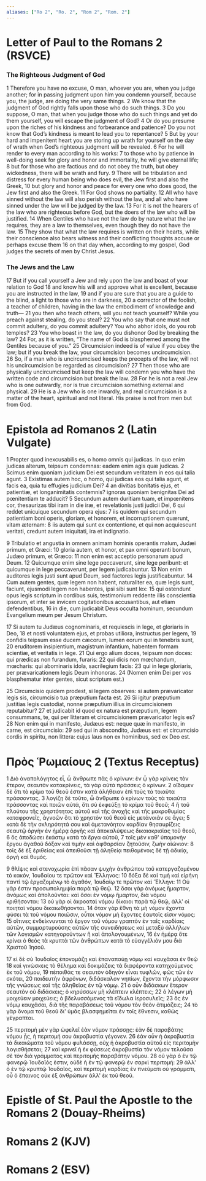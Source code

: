 ```yaml
---
aliases: ["Ro 2", "Ro. 2", "Rom 2", "Rom. 2"]
---
```



# Letter of Paul to the Romans 2 (RSVCE)

### The Righteous Judgment of God
1 Therefore you have no excuse, O man, whoever you are, when you judge another; for in passing judgment upon him you condemn yourself, because you, the judge, are doing the very same things.
2 We know that the judgment of God rightly falls upon those who do such things.
3 Do you suppose, O man, that when you judge those who do such things and yet do them yourself, you will escape the judgment of God?
4 Or do you presume upon the riches of his kindness and forbearance and patience? Do you not know that God’s kindness is meant to lead you to repentance?
5 But by your hard and impenitent heart you are storing up wrath for yourself on the day of wrath when God’s righteous judgment will be revealed.
6 For he will render to every man according to his works:
7 to those who by patience in well-doing seek for glory and honor and immortality, he will give eternal life;
8 but for those who are factious and do not obey the truth, but obey wickedness, there will be wrath and fury.
9 There will be tribulation and distress for every human being who does evil, the Jew first and also the Greek,
10 but glory and honor and peace for every one who does good, the Jew first and also the Greek.
11 For God shows no partiality.
12 All who have sinned without the law will also perish without the law, and all who have sinned under the law will be judged by the law.
13 For it is not the hearers of the law who are righteous before God, but the doers of the law who will be justified.
14 When Gentiles who have not the law do by nature what the law requires, they are a law to themselves, even though they do not have the law.
15 They show that what the law requires is written on their hearts, while their conscience also bears witness and their conflicting thoughts accuse or perhaps excuse them
16 on that day when, according to my gospel, God judges the secrets of men by Christ Jesus.
### The Jews and the Law
17 But if you call yourself a Jew and rely upon the law and boast of your relation to God
18 and know his will and approve what is excellent, because you are instructed in the law,
19 and if you are sure that you are a guide to the blind, a light to those who are in darkness,
20 a corrector of the foolish, a teacher of children, having in the law the embodiment of knowledge and truth—
21 you then who teach others, will you not teach yourself? While you preach against stealing, do you steal?
22 You who say that one must not commit adultery, do you commit adultery? You who abhor idols, do you rob temples?
23 You who boast in the law, do you dishonor God by breaking the law?
24 For, as it is written, “The name of God is blasphemed among the Gentiles because of you.”
25 Circumcision indeed is of value if you obey the law; but if you break the law, your circumcision becomes uncircumcision.
26 So, if a man who is uncircumcised keeps the precepts of the law, will not his uncircumcision be regarded as circumcision?
27 Then those who are physically uncircumcised but keep the law will condemn you who have the written code and circumcision but break the law.
28 For he is not a real Jew who is one outwardly, nor is true circumcision something external and physical.
29 He is a Jew who is one inwardly, and real circumcision is a matter of the heart, spiritual and not literal. His praise is not from men but from God.


# Epistola ad Romanos 2 (Latin Vulgate)

1 Propter quod inexcusabilis es, o homo omnis qui judicas. In quo enim judicas alterum, teipsum condemnas: eadem enim agis quæ judicas.
2 Scimus enim quoniam judicium Dei est secundum veritatem in eos qui talia agunt.
3 Existimas autem hoc, o homo, qui judicas eos qui talia agunt, et facis ea, quia tu effugies judicium Dei?
4 an divitias bonitatis ejus, et patientiæ, et longanimitatis contemnis? ignoras quoniam benignitas Dei ad pœnitentiam te adducit?
5 Secundum autem duritiam tuam, et impœnitens cor, thesaurizas tibi iram in die iræ, et revelationis justi judicii Dei,
6 qui reddet unicuique secundum opera ejus:
7 iis quidem qui secundum patientiam boni operis, gloriam, et honorem, et incorruptionem quærunt, vitam æternam:
8 iis autem qui sunt ex contentione, et qui non acquiescunt veritati, credunt autem iniquitati, ira et indignatio.

9 Tribulatio et angustia in omnem animam hominis operantis malum, Judæi primum, et Græci:
10 gloria autem, et honor, et pax omni operanti bonum, Judæo primum, et Græco:
11 non enim est acceptio personarum apud Deum.
12 Quicumque enim sine lege peccaverunt, sine lege peribunt: et quicumque in lege peccaverunt, per legem judicabuntur.
13 Non enim auditores legis justi sunt apud Deum, sed factores legis justificabuntur.
14 Cum autem gentes, quæ legem non habent, naturaliter ea, quæ legis sunt, faciunt, ejusmodi legem non habentes, ipsi sibi sunt lex:
15 qui ostendunt opus legis scriptum in cordibus suis, testimonium reddente illis conscientia ipsorum, et inter se invicem cogitationibus accusantibus, aut etiam defendentibus,
16 in die, cum judicabit Deus occulta hominum, secundum Evangelium meum per Jesum Christum.

17 Si autem tu Judæus cognominaris, et requiescis in lege, et gloriaris in Deo,
18 et nosti voluntatem ejus, et probas utiliora, instructus per legem,
19 confidis teipsum esse ducem cæcorum, lumen eorum qui in tenebris sunt,
20 eruditorem insipientium, magistrum infantium, habentem formam scientiæ, et veritatis in lege.
21 Qui ergo alium doces, teipsum non doces: qui prædicas non furandum, furaris:
22 qui dicis non mœchandum, mœcharis: qui abominaris idola, sacrilegium facis:
23 qui in lege gloriaris, per prævaricationem legis Deum inhonoras.
24 (Nomen enim Dei per vos blasphematur inter gentes, sicut scriptum est.)

25 Circumcisio quidem prodest, si legem observes: si autem prævaricator legis sis, circumcisio tua præputium facta est.
26 Si igitur præputium justitias legis custodiat, nonne præputium illius in circumcisionem reputabitur?
27 et judicabit id quod ex natura est præputium, legem consummans, te, qui per litteram et circumcisionem prævaricator legis es?
28 Non enim qui in manifesto, Judæus est: neque quæ in manifesto, in carne, est circumcisio:
29 sed qui in abscondito, Judæus est: et circumcisio cordis in spiritu, non littera: cujus laus non ex hominibus, sed ex Deo est.


# Πρὸς Ῥωμαίους 2 (Textus Receptus)

1 Διὸ ἀναπολόγητος εἶ, ὦ ἄνθρωπε πᾶς ὁ κρίνων: ἐν ᾧ γὰρ κρίνεις τὸν ἕτερον, σεαυτὸν κατακρίνεις, τὰ γὰρ αὐτὰ πράσσεις ὁ κρίνων.
2 οἴδαμεν δὲ ὅτι τὸ κρίμα τοῦ θεοῦ ἐστιν κατὰ ἀλήθειαν ἐπὶ τοὺς τὰ τοιαῦτα πράσσοντας.
3 λογίζῃ δὲ τοῦτο, ὦ ἄνθρωπε ὁ κρίνων τοὺς τὰ τοιαῦτα πράσσοντας καὶ ποιῶν αὐτά, ὅτι σὺ ἐκφεύξῃ τὸ κρίμα τοῦ θεοῦ;
4 ἢ τοῦ πλούτου τῆς χρηστότητος αὐτοῦ καὶ τῆς ἀνοχῆς καὶ τῆς μακροθυμίας καταφρονεῖς, ἀγνοῶν ὅτι τὸ χρηστὸν τοῦ θεοῦ εἰς μετάνοιάν σε ἄγει;
5 κατὰ δὲ τὴν σκληρότητά σου καὶ ἀμετανόητον καρδίαν θησαυρίζεις σεαυτῷ ὀργὴν ἐν ἡμέρᾳ ὀργῆς καὶ ἀποκαλύψεως δικαιοκρισίας τοῦ θεοῦ,
6 ὃς ἀποδώσει ἑκάστῳ κατὰ τὰ ἔργα αὐτοῦ,
7 τοῖς μὲν καθ' ὑπομονὴν ἔργου ἀγαθοῦ δόξαν καὶ τιμὴν καὶ ἀφθαρσίαν ζητοῦσιν, ζωὴν αἰώνιον:
8 τοῖς δὲ ἐξ ἐριθείας καὶ ἀπειθοῦσι τῇ ἀληθείᾳ πειθομένοις δὲ τῇ ἀδικίᾳ, ὀργὴ καὶ θυμός.

9 θλῖψις καὶ στενοχωρία ἐπὶ πᾶσαν ψυχὴν ἀνθρώπου τοῦ κατεργαζομένου τὸ κακόν, Ἰουδαίου τε πρῶτον καὶ Ἕλληνος:
10 δόξα δὲ καὶ τιμὴ καὶ εἰρήνη παντὶ τῷ ἐργαζομένῳ τὸ ἀγαθόν, Ἰουδαίῳ τε πρῶτον καὶ Ἕλληνι:
11 Οὐ γάρ ἐστιν προσωπολημψία παρὰ τῷ θεῷ.
12 ὅσοι γὰρ ἀνόμως ἥμαρτον, ἀνόμως καὶ ἀπολοῦνται: καὶ ὅσοι ἐν νόμῳ ἥμαρτον, διὰ νόμου κριθήσονται:
13 οὐ γὰρ οἱ ἀκροαταὶ νόμου δίκαιοι παρὰ τῷ θεῷ, ἀλλ' οἱ ποιηταὶ νόμου δικαιωθήσονται.
14 ὅταν γὰρ ἔθνη τὰ μὴ νόμον ἔχοντα φύσει τὰ τοῦ νόμου ποιῶσιν, οὗτοι νόμον μὴ ἔχοντες ἑαυτοῖς εἰσιν νόμος:
15 οἵτινες ἐνδείκνυνται τὸ ἔργον τοῦ νόμου γραπτὸν ἐν ταῖς καρδίαις αὐτῶν, συμμαρτυρούσης αὐτῶν τῆς συνειδήσεως καὶ μεταξὺ ἀλλήλων τῶν λογισμῶν κατηγορούντων ἢ καὶ ἀπολογουμένων,
16 ἐν ἡμέρᾳ ὅτε κρίνει ὁ θεὸς τὰ κρυπτὰ τῶν ἀνθρώπων κατὰ τὸ εὐαγγέλιόν μου διὰ Χριστοῦ Ἰησοῦ.

17 εἰ δὲ σὺ Ἰουδαῖος ἐπονομάζῃ καὶ ἐπαναπαύῃ νόμῳ καὶ καυχᾶσαι ἐν θεῷ
18 καὶ γινώσκεις τὸ θέλημα καὶ δοκιμάζεις τὰ διαφέροντα κατηχούμενος ἐκ τοῦ νόμου,
19 πέποιθάς τε σεαυτὸν ὁδηγὸν εἶναι τυφλῶν, φῶς τῶν ἐν σκότει,
20 παιδευτὴν ἀφρόνων, διδάσκαλον νηπίων, ἔχοντα τὴν μόρφωσιν τῆς γνώσεως καὶ τῆς ἀληθείας ἐν τῷ νόμῳ.
21 ὁ οὖν διδάσκων ἕτερον σεαυτὸν οὐ διδάσκεις; ὁ κηρύσσων μὴ κλέπτειν κλέπτεις;
22 ὁ λέγων μὴ μοιχεύειν μοιχεύεις; ὁ βδελυσσόμενος τὰ εἴδωλα ἱεροσυλεῖς;
23 ὃς ἐν νόμῳ καυχᾶσαι, διὰ τῆς παραβάσεως τοῦ νόμου τὸν θεὸν ἀτιμάζεις;
24 τὸ γὰρ ὄνομα τοῦ θεοῦ δι' ὑμᾶς βλασφημεῖται ἐν τοῖς ἔθνεσιν, καθὼς γέγραπται.

25 περιτομὴ μὲν γὰρ ὠφελεῖ ἐὰν νόμον πράσσῃς: ἐὰν δὲ παραβάτης νόμου ᾖς, ἡ περιτομή σου ἀκροβυστία γέγονεν.
26 ἐὰν οὖν ἡ ἀκροβυστία τὰ δικαιώματα τοῦ νόμου φυλάσσῃ, οὐχ ἡ ἀκροβυστία αὐτοῦ εἰς περιτομὴν λογισθήσεται;
27 καὶ κρινεῖ ἡ ἐκ φύσεως ἀκροβυστία τὸν νόμον τελοῦσα σὲ τὸν διὰ γράμματος καὶ περιτομῆς παραβάτην νόμου.
28 οὐ γὰρ ὁ ἐν τῷ φανερῷ Ἰουδαῖός ἐστιν, οὐδὲ ἡ ἐν τῷ φανερῷ ἐν σαρκὶ περιτομή:
29 ἀλλ' ὁ ἐν τῷ κρυπτῷ Ἰουδαῖος, καὶ περιτομὴ καρδίας ἐν πνεύματι οὐ γράμματι, οὗ ὁ ἔπαινος οὐκ ἐξ ἀνθρώπων ἀλλ' ἐκ τοῦ θεοῦ.


# Epistle of St. Paul the Apostle to the Romans 2 (Douay-Rheims)


# Romans 2 (KJV)


# Romans 2 (ESV)

